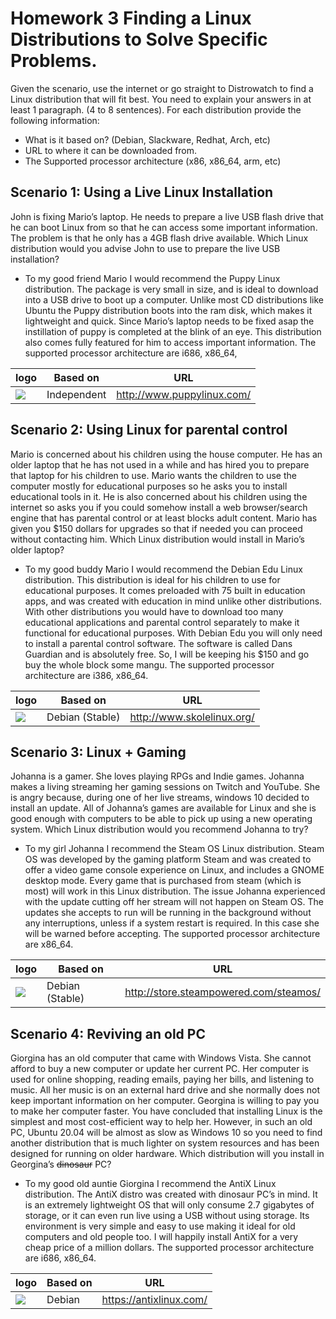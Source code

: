 # Homework 3 Finding a Linux Distributions to Solve Specific Problems.

Given the scenario, use the internet or go straight to Distrowatch to find a Linux distribution that will fit best. You need to explain your answers in at least 1 paragraph. (4 to 8 sentences). For each distribution provide the following information:
* What is it based on? (Debian, Slackware, Redhat, Arch, etc)
* URL to where it can be downloaded from.
* The Supported processor architecture (x86, x86_64, arm, etc)
  
## Scenario 1: Using a Live Linux Installation

John is fixing Mario’s laptop. He needs to prepare a live USB flash drive that he can boot Linux from so that he can access some important information. The problem is that he only has a 4GB flash drive available. Which Linux distribution would you advise John to use to prepare the live USB installation?
* To my good friend Mario I would recommend the Puppy Linux distribution. The package is very small in size, and is ideal to download into a USB drive to boot up a computer. Unlike most CD distributions like Ubuntu the Puppy distribution boots into the ram disk, which makes it lightweight and quick. Since Mario’s laptop needs to be fixed asap the instillation of puppy is completed at the blink of an eye. This distribution also comes fully featured for him to access important information. The supported processor architecture are   i686, x86_64,

logo | Based on | URL 
-----|----------|-----
![](https://distrowatch.com/images/yvzhuwbpy/puppy.png) | Independent | http://www.puppylinux.com/

## Scenario 2: Using Linux for parental control
Mario is concerned about his children using the house computer. He has an older laptop that he has not used in a while and has hired you to prepare that laptop for his children to use. Mario wants the children to use the computer mostly for educational purposes so he asks you to install educational tools in it. He is also concerned about his children using the internet so asks you if you could somehow install a web browser/search engine that has parental control or at least blocks adult content. Mario has given you $150 dollars for upgrades so that if needed you can proceed without contacting him. Which Linux distribution would install in Mario’s older laptop? 
* To my good buddy Mario I would recommend the Debian Edu Linux distribution. This distribution is ideal for his children to use for educational purposes. It comes preloaded with 75 built in education apps, and was created with education in mind unlike other distributions. With other distributions you would have to  download too many educational applications and parental control separately to make it functional for educational purposes. With Debian Edu you will only need to install a parental control software. The software is called Dans Guardian and is absolutely free. So, I will be keeping his $150 and go buy the whole block some mangu. The supported processor architecture are  i386, x86_64.

logo | Based on | URL 
-----|----------|-----
![](https://distrowatch.com/images/yvzhuwbpy/skolelinux.png) | Debian (Stable) | http://www.skolelinux.org/

## Scenario 3: Linux + Gaming
Johanna is a gamer. She loves playing RPGs and Indie games. Johanna makes a living streaming her gaming sessions on Twitch and YouTube. She is angry because, during one of her live streams, windows 10 decided to install an update. All of Johanna’s games are available for Linux and she is good enough with computers to be able to pick up using a new operating system. Which Linux distribution would you recommend Johanna to try?
* To my girl Johanna I recommend the Steam OS Linux distribution. Steam OS was developed by the gaming platform Steam and was created to offer a video game console experience on Linux, and includes a GNOME desktop mode. Every game that is purchased from steam (which is most) will work in this Linux distribution. The issue Johanna experienced with the update cutting off her stream will not happen on Steam OS. The updates she accepts to run will be running in the background without any interruptions, unless if a system restart is required. In this case she will be warned before accepting. The supported processor architecture are  x86_64.

logo | Based on | URL 
-----|----------|-----
![](https://distrowatch.com/images/yvzhuwbpy/steamos.png) | Debian (Stable) |  	http://store.steampowered.com/steamos/

## Scenario 4: Reviving an old PC
Giorgina has an old computer that came with Windows Vista. She cannot afford to buy a new computer or update her current PC. Her computer is used for online shopping, reading emails, paying her bills, and listening to music. All her music is on an external hard drive and she normally does not keep important information on her computer. Georgina is willing to pay you to make her computer faster. You have concluded that installing Linux is the simplest and most cost-efficient way to help her. However, in such an old PC, Ubuntu 20.04 will be almost as slow as Windows 10 so you need to find another distribution that is much lighter on system resources and has been designed for running on older hardware. Which distribution will you install in Georgina’s ~~dinosaur~~ PC?
* To my good old  auntie Giorgina I recommend the AntiX Linux distribution. The AntiX distro was created with dinosaur PC’s in mind. It is an extremely lightweight OS that will only consume 2.7 gigabytes of storage, or it can even run live using a USB without using storage. Its environment is very simple and easy to use making it ideal for old computers and old people too. I will happily install AntiX for a very cheap price of a million dollars. The supported processor architecture are  i686, x86_64.

logo | Based on | URL 
-----|----------|-----
![](https://distrowatch.com/images/yvzhuwbpy/antix.png) | Debian | https://antixlinux.com/
